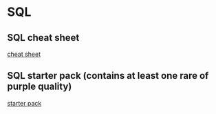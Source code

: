 # SQL

## SQL cheat sheet

[cheat sheet](http://www.cheat-sheets.org/sites/sql.su/)

## SQL starter pack (contains at least one rare of purple quality)

[starter pack](https://openlibra.com/en/book/download/a-primer-on-sql-3rd-edition)
